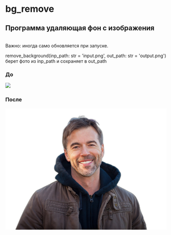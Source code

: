 # bg_remove

<h2>Программа удаляющая фон с изображения</h2>
<br>
Важно: иногда само обновляется при запуске.

remove_background(inp_path: str = 'input.png', out_path: str = 'output.png')
<br>берет фото из inp_path и сохраняет в out_path
<h3>До</h3>
<img src="examples/input_example.png">
<h3>После</h3>
<img src="examples/output_example.png">

